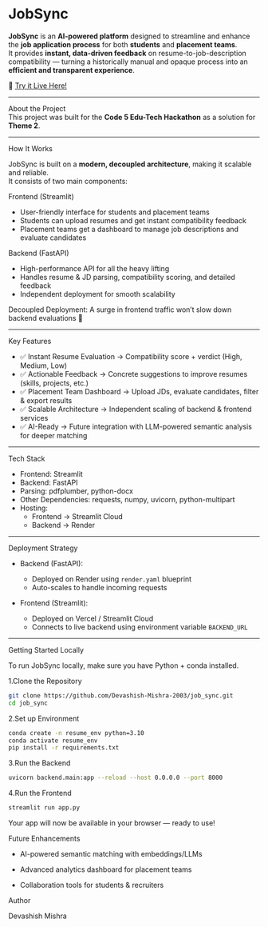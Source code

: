 # JobSync  

**JobSync** is an **AI-powered platform** designed to streamline and enhance the **job application process** for both **students** and **placement teams**.  
It provides **instant, data-driven feedback** on resume-to-job-description compatibility — turning a historically manual and opaque process into an **efficient and transparent experience**.  

🔗 [Try it Live Here!](https://jobsync-horizon.streamlit.app/)  

---

About the Project  
This project was built for the **Code 5 Edu-Tech Hackathon** as a solution for **Theme 2**.  

---

How It Works  

JobSync is built on a **modern, decoupled architecture**, making it scalable and reliable.  
It consists of two main components:  

Frontend (Streamlit)  
- User-friendly interface for students and placement teams  
- Students can upload resumes and get instant compatibility feedback  
- Placement teams get a dashboard to manage job descriptions and evaluate candidates  

Backend (FastAPI)  
- High-performance API for all the heavy lifting  
- Handles resume & JD parsing, compatibility scoring, and detailed feedback  
- Independent deployment for smooth scalability  

Decoupled Deployment: A surge in frontend traffic won’t slow down backend evaluations 🚀  

---

Key Features  

- ✅ Instant Resume Evaluation → Compatibility score + verdict (High, Medium, Low)  
- ✅ Actionable Feedback → Concrete suggestions to improve resumes (skills, projects, etc.)  
- ✅ Placement Team Dashboard → Upload JDs, evaluate candidates, filter & export results  
- ✅ Scalable Architecture → Independent scaling of backend & frontend services  
- ✅ AI-Ready → Future integration with LLM-powered semantic analysis for deeper matching  

---

Tech Stack  

- Frontend: Streamlit   
- Backend: FastAPI 
- Parsing: pdfplumber, python-docx   
- Other Dependencies: requests, numpy, uvicorn, python-multipart  
- Hosting:  
  - Frontend → Streamlit Cloud  
  - Backend → Render  

---

Deployment Strategy  

- Backend (FastAPI):  
  - Deployed on Render using `render.yaml` blueprint  
  - Auto-scales to handle incoming requests  

- Frontend (Streamlit):  
  - Deployed on Vercel / Streamlit Cloud  
  - Connects to live backend using environment variable `BACKEND_URL`  

---

Getting Started Locally  

To run JobSync locally, make sure you have Python + conda installed.  

1.Clone the Repository  
```bash
git clone https://github.com/Devashish-Mishra-2003/job_sync.git
cd job_sync 
```
2️.Set up Environment

```bash
conda create -n resume_env python=3.10
conda activate resume_env
pip install -r requirements.txt
```

3️.Run the Backend

```bash
uvicorn backend.main:app --reload --host 0.0.0.0 --port 8000
```

4️.Run the Frontend

```bash
streamlit run app.py
```

Your app will now be available in your browser — ready to use!

Future Enhancements

-   AI-powered semantic matching with embeddings/LLMs

-  Advanced analytics dashboard for placement teams

-  Collaboration tools for students & recruiters


Author

Devashish Mishra



